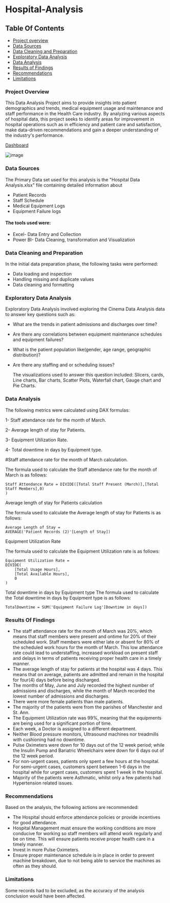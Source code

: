 # Hospital-Analysis
## Table Of Contents
- [Project overview](#project-overview)
- [Data Sources](#data-sources)
- [Data Cleaning and Preparation](#data-cleaning-and-preparation)
- [Exploratory Data Analysis](#exploratory-data-analysis)
- [Data Analysis](#data-analysis)
- [Results of Findings](#results-of-findings)
- [Recommendations](#recommendations)
- [Limitations](limitations)

### Project Overview
This Data Analysis Project aims to provide insights into patient demographics and trends, medical equipment usage and maintenance and staff performance in the Health Care industry. By analyzing various aspects of hospital data, this project seeks to identify areas for improvement in hospital operations such as in efficiency and patient care and satisfaction, make data-driven recommendations and gain a deeper understanding of the industry's performance.

[Dashboard](hospital.png)

![image](https://github.com/ChrisAnn609/Hospital-Analysis/assets/173093556/8c457fbe-77f2-4b1d-bb84-4ce6dd6d6094)

  

### Data Sources
  The Primary Data set used for this analysis is the "Hospital Data Analysis.xlsx" file containing detailed information about
  - Patient Records
  - Staff Schedule
  - Medical Equipment Logs
  - Equipment Failure logs
    
  #### The tools used were:
  - Excel- Data Entry and Collection
- Power BI- Data Cleaning, transformation and Visualization

 ### Data Cleaning and Preparation
  In the initial data preparation phase, the following tasks were performed:
  - Data loading and inspection
- Handling missing and duplicate values
- Data cleaning and formatting

 ### Exploratory Data Analysis
Exploratory Data Analysis involved exploring the Cinema Data Analysis data to answer key questions such as:
- What are the trends in patient admissions and discharges over time?
- Are there any correlations between equipment maintenance schedules and equipment failures?
- What is the patient population like(gender, age range, geographic distribution)?
- Are there any staffing and or scheduling issues?
    
  The visualizations used to answer this question included: Slicers, cards, Line charts, Bar charts, Scatter Plots, Waterfall chart, Gauge chart and Pie Charts.
 
 ### Data Analysis
The following metrics were calculated using DAX formulas:
  
  1- Staff attendance rate for the month of March.
  
  2- Average length of stay for Patients.
  
  3- Equipment Utilization Rate.

  4- Total downtime in days by Equipment type.
  
  #Staff attendance rate for the month of March calculation.

The formula used to calculate the Staff attendance rate for the month of March is as follows:

```
Staff Attendance Rate = DIVIDE([Total Staff Present (March)],[Total Staff Members],0)
)
```


Average length of stay for Patients calculation

The formula used to calculate the Average length of stay for Patients is as follows:

```
Average Length of Stay = 
AVERAGE('Patient Records (2)'[Length of Stay])
```

Equipment Utilization Rate

The formula used to calculate the Equipment Utilization rate is as follows:
```
Equipment Utilization Rate = 
DIVIDE(
    [Total Usage Hours],
    [Total Available Hours],
    0
)
```
Total downtime in days by Equipment type
The formula used to calculate the Total downtime in days by Equipment type is as follows:
```
TotalDowntime = SUM('Equipment Failure Log'[Downtime in days])
```

### Results Of Findings

- The staff attendance rate for the month of March was 20%, which means that staff members were present and ontime for 20% of their scheduled work. Staff members were either late or absent for 80% of the scheduled work hours for the month of March. This low attendance rate could lead to understaffing, increased workload on present staff and delays in terms of patients receiving proper health care in a timely manner.
- The average length of stay for patients at the hospital was 4 days. This means that on average, patients are admitted and remain in the hospital for four(4) days before being discharged.
- The months of May, June and July recorded the highest number of admissions and discharges, while the month of March recorded the lowest number of admissions and discharges.
- There were more female patients than male patients.
- The majority of the patients were from the parishes of Manchester and St. Ann.
- The Equipment Utilization rate was 99%, meaning that the equipments are being used for a significant portion of time.
- Each week, a Doctor is assigned to a different department.
- Neither Blood pressure monitors, Ultrasound machines nor treadmills with cushioning had no downtime.
- Pulse Oximeters were down for 10 days out of the 12 week period; while the Insulin Pump and Bariatric Wheelchairs were down for 6 days out of the 12 week period.
- For non-urgent cases, patients only spent a few hours at the hospital. For semi-urgent cases, customers spent between 1-6 days in the hospital while for urgent cases, customers spent 1 week in the hospital.
- Majority of the patients were Asthmatic, whilst only a few patients had Hypertension related issues.


### Recommendations
Based on the analysis, the following actions are recommended:
- The Hospital should enforce attendance policies or provide incentives for good attendance.
- Hospital Management must ensure the working conditions are more conducive for working so staff members will attend work regularly and be on time. This will ensure patients receive proper health care in a timely manner.
- Invest in more Pulse Oximeters.
-  Ensure proper maintenance schedule is in place in order to prevent machine breakdown, due to not being able to service the machines as often as they should.

### Limitations
  Some records had to be excluded, as the accuracy of the analysis conclusion would have been affected.
